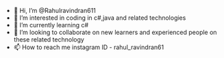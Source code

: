 - 👋 Hi, I’m @Rahulravindran611
- 👀 I’m interested in coding in c#,java and related technologies 
- 🌱 I’m currently learning c#
- 💞️ I’m looking to collaborate on new learners and experienced people on these related technology 
- 📫 How to reach me instagram ID - rahul_ravindran61

<!---
Rahulravindran611/Rahulravindran611 is a ✨ special ✨ repository because its `README.md` (this file) appears on your GitHub profile.
You can click the Preview link to take a look at your changes.
--->
